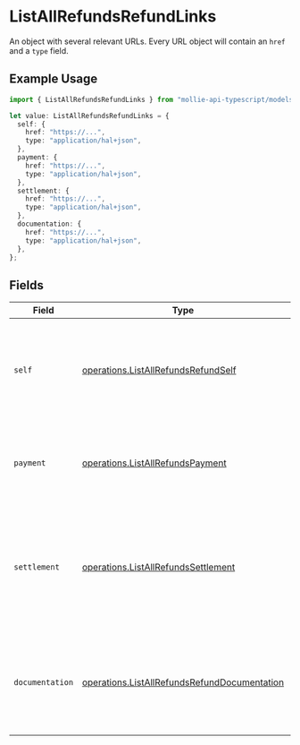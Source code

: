 # ListAllRefundsRefundLinks

An object with several relevant URLs. Every URL object will contain an `href` and a `type` field.

## Example Usage

```typescript
import { ListAllRefundsRefundLinks } from "mollie-api-typescript/models/operations";

let value: ListAllRefundsRefundLinks = {
  self: {
    href: "https://...",
    type: "application/hal+json",
  },
  payment: {
    href: "https://...",
    type: "application/hal+json",
  },
  settlement: {
    href: "https://...",
    type: "application/hal+json",
  },
  documentation: {
    href: "https://...",
    type: "application/hal+json",
  },
};
```

## Fields

| Field                                                                                                                       | Type                                                                                                                        | Required                                                                                                                    | Description                                                                                                                 |
| --------------------------------------------------------------------------------------------------------------------------- | --------------------------------------------------------------------------------------------------------------------------- | --------------------------------------------------------------------------------------------------------------------------- | --------------------------------------------------------------------------------------------------------------------------- |
| `self`                                                                                                                      | [operations.ListAllRefundsRefundSelf](../../models/operations/listallrefundsrefundself.md)                                  | :heavy_minus_sign:                                                                                                          | In v2 endpoints, URLs are commonly represented as objects with an `href` and `type` field.                                  |
| `payment`                                                                                                                   | [operations.ListAllRefundsPayment](../../models/operations/listallrefundspayment.md)                                        | :heavy_minus_sign:                                                                                                          | The API resource URL of the [payment](get-payment) that this refund belongs to.                                             |
| `settlement`                                                                                                                | [operations.ListAllRefundsSettlement](../../models/operations/listallrefundssettlement.md)                                  | :heavy_minus_sign:                                                                                                          | The API resource URL of the [settlement](get-settlement) this refund has been settled with. Not present if not yet settled. |
| `documentation`                                                                                                             | [operations.ListAllRefundsRefundDocumentation](../../models/operations/listallrefundsrefunddocumentation.md)                | :heavy_minus_sign:                                                                                                          | In v2 endpoints, URLs are commonly represented as objects with an `href` and `type` field.                                  |
